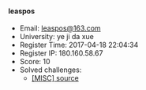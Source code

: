 #### leaspos  

* Email: leaspos@163.com  
* University: ye ji da xue  
* Register Time: 2017-04-18 22:04:34  
* Register IP: 180.160.58.67  
* Score: 10  
* Solved challenges: 
  * [[MISC] source](https://github.com/SniperOJ/Challenges/blob/master/web/source.json)  
